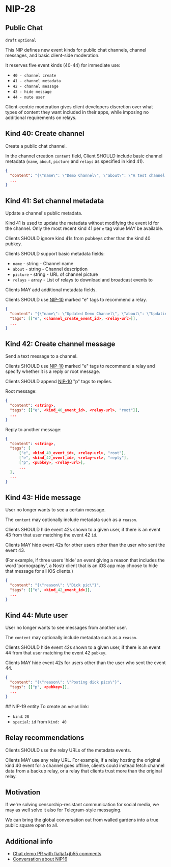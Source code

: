 
NIP-28
======

Public Chat
-----------

`draft` `optional`

This NIP defines new event kinds for public chat channels, channel messages, and basic client-side moderation.

It reserves five event kinds (40-44) for immediate use:

- `40 - channel create`
- `41 - channel metadata`
- `42 - channel message`
- `43 - hide message`
- `44 - mute user`

Client-centric moderation gives client developers discretion over what types of content they want included in their apps, while imposing no additional requirements on relays.

## Kind 40: Create channel

Create a public chat channel.

In the channel creation `content` field, Client SHOULD include basic channel metadata (`name`, `about`, `picture` and `relays` as specified in kind 41).

```json
{
  "content": "{\"name\": \"Demo Channel\", \"about\": \"A test channel.\", \"picture\": \"https://placekitten.com/200/200\", \"relays\": [\"wss://nos.lol\", \"wss://nostr.mom\"]}",
  ...
}
```


## Kind 41: Set channel metadata

Update a channel's public metadata.

Kind 41 is used to update the metadata without modifying the event id for the channel. Only the most recent kind 41 per `e` tag value MAY be available.

Clients SHOULD ignore kind 41s from pubkeys other than the kind 40 pubkey.

Clients SHOULD support basic metadata fields:

- `name` - string - Channel name
- `about` - string - Channel description
- `picture` - string - URL of channel picture
- `relays` - array - List of relays to download and broadcast events to

Clients MAY add additional metadata fields.

Clients SHOULD use [NIP-10](10.md) marked "e" tags to recommend a relay.

```json
{
  "content": "{\"name\": \"Updated Demo Channel\", \"about\": \"Updating a test channel.\", \"picture\": \"https://placekitten.com/201/201\", \"relays\": [\"wss://nos.lol\", \"wss://nostr.mom\"]}",
  "tags": [["e", <channel_create_event_id>, <relay-url>]],
  ...
}
```


## Kind 42: Create channel message

Send a text message to a channel.

Clients SHOULD use [NIP-10](10.md) marked "e" tags to recommend a relay and specify whether it is a reply or root message.

Clients SHOULD append [NIP-10](10.md) "p" tags to replies.

Root message:

```json
{
  "content": <string>,
  "tags": [["e", <kind_40_event_id>, <relay-url>, "root"]],
  ...
}
```

Reply to another message:

```json
{
  "content": <string>,
  "tags": [
      ["e", <kind_40_event_id>, <relay-url>, "root"],
      ["e", <kind_42_event_id>, <relay-url>, "reply"],
      ["p", <pubkey>, <relay-url>],
      ...
  ],
  ...
}
```


## Kind 43: Hide message

User no longer wants to see a certain message.

The `content` may optionally include metadata such as a `reason`.

Clients SHOULD hide event 42s shown to a given user, if there is an event 43 from that user matching the event 42 `id`.

Clients MAY hide event 42s for other users other than the user who sent the event 43.

(For example, if three users 'hide' an event giving a reason that includes the word 'pornography', a Nostr client that is an iOS app may choose to hide that message for all iOS clients.)

```json
{
  "content": "{\"reason\": \"Dick pic\"}",
  "tags": [["e", <kind_42_event_id>]],
  ...
}
```

## Kind 44: Mute user

User no longer wants to see messages from another user.

The `content` may optionally include metadata such as a `reason`.

Clients SHOULD hide event 42s shown to a given user, if there is an event 44 from that user matching the event 42 `pubkey`.

Clients MAY hide event 42s for users other than the user who sent the event 44.

```json
{
  "content": "{\"reason\": \"Posting dick pics\"}",
  "tags": [["p", <pubkey>]],
  ...
}
```

## NIP-19 entity
To create an `nchat` link:
  - `kind`: `28`
  - `special`: `id` from `kind: 40`

## Relay recommendations

Clients SHOULD use the relay URLs of the metadata events. 

Clients MAY use any relay URL. For example, if a relay hosting the original kind 40 event for a channel goes offline, clients could instead fetch channel data from a backup relay, or a relay that clients trust more than the original relay.

Motivation
----------
If we're solving censorship-resistant communication for social media, we may as well solve it also for Telegram-style messaging.

We can bring the global conversation out from walled gardens into a true public square open to all.


Additional info
---------------

- [Chat demo PR with fiatjaf+jb55 comments](https://github.com/ArcadeCity/arcade/pull/28)
- [Conversation about NIP16](https://t.me/nostr_protocol/29566)
